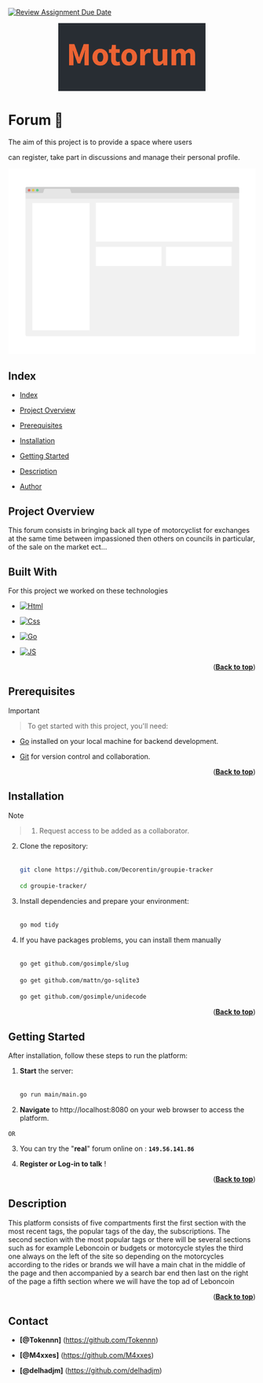 [![Review Assignment Due Date](https://classroom.github.com/assets/deadline-readme-button-24ddc0f5d75046c5622901739e7c5dd533143b0c8e959d652212380cedb1ea36.svg)](https://classroom.github.com/a/J7fVND2K)

<p align="center">

  <img src="images/img.png" alt="Your image alt text" width="300">

</p>

<a name="readme-top"></a>

# Forum 👋
 
The aim of this project is to provide a space where users

can register, take part in discussions and manage their personal profile.

[![Product Name Screen Shot][product-screenshot]](https://example.com)

## Index
 
- [Index](#index)

- [Project Overview](#project-overview)

- [Prerequisites](#prerequisites)

- [Installation](#installation)

- [Getting Started](#getting-started)

- [Description](#games-description)

- [Author](#author)

## Project Overview

This forum consists in bringing back all type of motorcyclist for exchanges at the same time between impassioned then others on councils in particular, of the sale on the market ect...

## Built With

For this project we worked on these technologies

- [![Html][Html]][Html-url]

- [![Css][Css]][Css-url]

- [![Go][Go]][Go-url]

- [![JS][JS]][JS-url]

<p align="right">(<a href="#readme-top"><strong>Back to top</strong></a>)</p>

## Prerequisites

> [!IMPORTANT]

> To get started with this project, you'll need:

- [Go](https://go.dev/doc/install) installed on your local machine for backend development.

- [Git](https://git-scm.com/downloads) for version control and collaboration.

<p align="right">(<a href="#readme-top"><strong>Back to top</strong></a>)</p>

## Installation

> [!NOTE]

> 1.  Request access to be added as a collaborator.

2. Clone the repository:

   ```bash

   git clone https://github.com/Decorentin/groupie-tracker

   cd groupie-tracker/

   ```

3. Install dependencies and prepare your environment:

   ```bash

   go mod tidy

   ```

4. If you have packages problems, you can install them manually

   ```bash

   go get github.com/gosimple/slug

   go get github.com/mattn/go-sqlite3

   go get github.com/gosimple/unidecode
   ```

<p align="right">(<a href="#readme-top"><strong>Back to top</strong></a>)</p>

## Getting Started

After installation, follow these steps to run the platform:

1. **Start** the server:

   ```bash

   go run main/main.go

   ```

2. **Navigate** to http://localhost:8080 on your web browser to access the platform.

`OR`

3. You can try the "**real**" forum online on : **`149.56.141.86`**

4. **Register or Log-in to talk** !

<p align="right">(<a href="#readme-top"><strong>Back to top</strong></a>)</p>

## Description

This platform consists of five compartments first the first section with the most recent tags, the popular tags of the day, the subscriptions. The second section with the most popular tags or there will be several sections such as for example Leboncoin or budgets or motorcycle styles the third one always on the left of the site so depending on the motorcycles according to the rides or brands we will have a main chat in the middle of the page and then accompanied by a search bar end then last on the right of the page a fifth section where we will have the top ad of Leboncoin

<p align="right">(<a href="#readme-top"><strong>Back to top</strong></a>)</p>

## Contact

- **[@Tokennn]** (https://github.com/Tokennn)

- **[@M4xxes]** (https://github.com/M4xxes)

- **[@delhadjm]** (https://github.com/delhadjm)

<!-- (Markdown img link) : -->

[Html]: https://img.shields.io/badge/HTML5-grey?style=for-the-badge&logo=html5
[Html-url]: https://www.w3schools.com/html/
[Css]: https://img.shields.io/badge/CSS-grey?style=for-the-badge&logo=css3&logoColor=blue
[Css-url]: https://www.w3schools.com/css/
[Go]: https://img.shields.io/badge/Go-grey?style=for-the-badge&logo=go
[Go-url]: https://go.dev/
[JS]: https://img.shields.io/badge/JavaScript-grey?style=for-the-badge&logo=javascript
[JS-url]: https://www.javascript.com/
[product-screenshot]: images/screenshot.png

